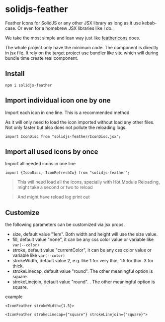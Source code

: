# solidjs-feather

Feather Icons for SolidJS or any other JSX library as long as it use kebab-case.
Or even for a homebrew JSX libraries like I do.

We take the most simple and lean way just like [feathericons](https://feathericons.com/) does.

The whole project only have the minimum code. The component is directly in jsx file.
It rely on the target project use bundler like [vite](https://vitejs.dev/) which will during bundle time create real component.

## Install

    npm i solidjs-feather

## Import individual icon one by one

Import each icon in one line. This is a recommended method

As it will only need to load the icon imported without load any other files.
Not only faster but also does not pollute the reloading logs.

    import IconDisc from "solidjs-feather/IconDisc.jsx";

## Import all used icons by once

Import all needed icons in one line

    import {IconDisc, IconRefreshCw} from "solidjs-feather";

> This will need load all the icons, specially with Hot Module Reloading, might take a second or two to reload

> And might have reload log print out

## Customize

the following parameters can be customized via jsx props.

* size, default value "1em". Both width and height will use the size value.
* fill, default value "none", it can be any css color value or variable like `var(--color)`
* stroke, default value "currentColor", it can be any css color value or variable like `var(--color)`
* strokeWidth, default value 2, e.g. like 1 for very thin, 1.5 for thin. 3 for thick.
* strokeLinecap, default value "round". The other meaningful option is square.
* strokeLinejoin, default value "round". . The other meaningful option is square.

example

    <IconFeather strokeWidth={1.5}>

    <IconFeather strokeLinecap={"square"} strokeLinejoin={"square}">